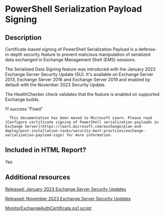 # PowerShell Serialization Payload Signing

## Description

Certificate-based signing of PowerShell Serialization Payload is a defense-in-depth security feature to prevent malicious manipulation of serialized data exchanged in Exchange Management Shell (EMS) sessions.

The Serialized Data Signing feature was introduced with the January 2023 Exchange Server Security Update (SU). It's available on Exchange Server 2013, Exchange Server 2016 and Exchange Server 2019 and enabled by default with the November 2023 Security Update.

The HealthChecker check validates that the feature is enabled on supported Exchange builds.

!!! success "Fixed"

      This documentation has been moved to Microsoft Learn. Please read [Configure certificate signing of PowerShell serialization payloads in Exchange Server](https://learn.microsoft.com/exchange/plan-and-deploy/post-installation-tasks/security-best-practices/exchange-serialization-payload-sign) for more information.

## Included in HTML Report?

Yes

## Additional resources

[Released: January 2023 Exchange Server Security Updates](https://techcommunity.microsoft.com/t5/exchange-team-blog/released-january-2023-exchange-server-security-updates/ba-p/3711808)

[Released: November 2023 Exchange Server Security Updates](https://techcommunity.microsoft.com/t5/exchange-team-blog/released-november-2023-exchange-server-security-updates/ba-p/3980209)

[MonitorExchangeAuthCertificate.ps1 script](https://aka.ms/MonitorExchangeAuthCertificate)
